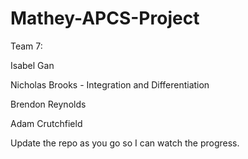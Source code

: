 # Mathey-APCS-Project

Team 7:

Isabel Gan

Nicholas Brooks - Integration and Differentiation

Brendon Reynolds

Adam Crutchfield

Update the repo as you go so I can watch the progress.

